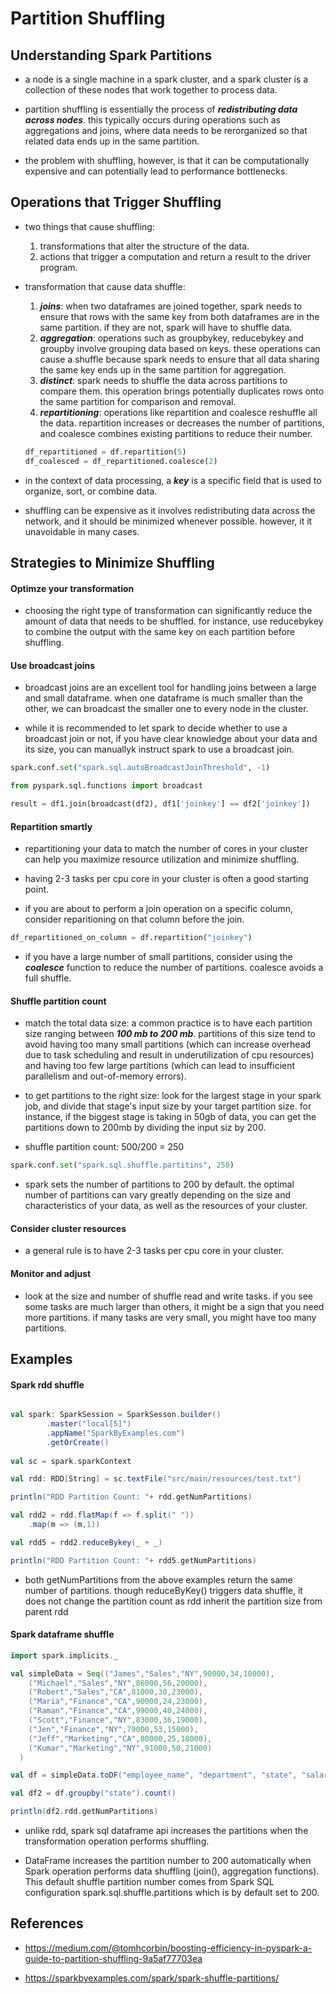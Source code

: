 # Partition Shuffling

## Understanding Spark Partitions

- a node is a single machine in a spark cluster, and a spark cluster is a collection of these nodes that work together to process data.

- partition shuffling is essentially the process of **_redistributing data across nodes_**. this typically occurs during operations such as aggregations and joins, where data needs to be rerorganized so that related data ends up in the same partition.

- the problem with shuffling, however, is that it can be computationally expensive and can potentially lead to performance bottlenecks.

## Operations that Trigger Shuffling

- two things that cause shuffling:
    1. transformations that alter the structure of the data.
    2. actions that trigger a computation and return a result to the driver program.

- transformation that cause data shuffle:
    1. **_joins_**: when two dataframes are joined together, spark needs to ensure that rows with the same key from both dataframes are in the same partition. if they are not, spark will have to shuffle data.
    2. **_aggregation_**: operations such as groupbykey, reducebykey and groupby involve grouping data based on keys. these operations can cause a shuffle because spark needs to ensure that all data sharing the same key ends up in the same partition for aggregation.
    3. **_distinct_**: spark needs to shuffle the data across partitions to compare them. this operation brings potentially duplicates rows onto the same partition for comparison and removal.
    4. **_repartitioning_**: operations like repartition and coalesce reshuffle all the data. repartition increases or decreases the number of partitions, and coalesce combines existing partitions to reduce their number.

    ``` python
    df_repartitioned = df.repartition(5)
    df_coalesced = df_repartitioned.coalesce(2)
    ```

- in the context of data processing, a **_key_** is a specific field that is used to organize, sort, or combine data.

- shuffling can be expensive as it involves redistributing data across the network, and it should be minimized whenever possible. however, it it unavoidable in many cases.

## Strategies to Minimize Shuffling

#### Optimze your transformation

- choosing the right type of transformation can significantly reduce the amount of data that needs to be shuffled. for instance, use reducebykey to combine the output with the same key on each partition before shuffling.

#### Use broadcast joins

- broadcast joins are an excellent tool for handling joins between a large and small dataframe. when one dataframe is much smaller than the other, we can broadcast the smaller one to every node in the cluster.

- while it is recommended to let spark to decide whether to use a broadcast join or not, if you have clear knowledge about your data and its size, you can manuallyk instruct spark to use a broadcast join.

```python
spark.conf.set("spark.sql.autoBroadcastJoinThreshold", -1)

from pyspark.sql.functions import broadcast

result = df1.join(broadcast(df2), df1['joinkey'] == df2['joinkey'])
```

#### Repartition smartly

- repartitioning your data to match the number of cores in your cluster can help you maximize resource utilization and minimize shuffling.

- having 2-3 tasks per cpu core in your cluster is often a good starting point. 

- if you are about to perform a join operation on a specific column, consider reparitioning on that column before the join.

```python
df_repartitioned_on_column = df.repartition("joinkey")
```

- if you have a large number of small partitions, consider using the **_coalesce_** function to reduce the number of partitions. coalesce avoids a full shuffle.

#### Shuffle partition count

- match the total data size: a common practice is to have each partition size ranging between **_100 mb to 200 mb_**. partitions of this size tend to avoid having too many small partitions (which can increase overhead due to task scheduling and result in underutilization of cpu resources) and having too few large partitions (which can lead to insufficient parallelism and out-of-memory errors).

- to get partitions to the right size: look for the largest stage in your spark job, and divide that stage's input size by your target partition size. for instance, if the biggest stage is taking in 50gb of data, you can get the partitions down to 200mb by dividing the input siz by 200.

- shuffle partition count: 500/200 = 250
```python
spark.conf.set("spark.sql.shuffle.partitins", 250)
```

- spark sets the number of partitions to 200 by default. the optimal number of partitions can vary greatly depending on the size and characteristics of your data, as well as the resources of your cluster.

#### Consider cluster resources

- a general rule is to have 2-3 tasks per cpu core in your cluster.

#### Monitor and adjust

- look at the size and number of shuffle read and write tasks. if you see some tasks are much larger than others, it might be a sign that you need more partitions. if many tasks are very small, you might have too many partitions.

## Examples

#### Spark rdd shuffle

``` scala

val spark: SparkSession = SparkSesson.builder()
        .master("local[5]")
        .appName("SparkByExamples.com")
        .getOrCreate()
    
val sc = spark.sparkContext

val rdd: RDD[String] = sc.textFile("src/main/resources/test.txt")

println("RDD Partition Count: "+ rdd.getNumPartitions)

val rdd2 = rdd.flatMap(f => f.split(" "))
    .map(m => (m,1))

val rdd5 = rdd2.reduceBykey(_ + _)

println("RDD Partition Count: "+ rdd5.getNumPartitions)

```

- both getNumPartitions from the above examples return the same number of partitions. though reduceByKey() triggers data shuffle, it does not change the partition count as rdd inherit the partition size from parent rdd 

#### Spark dataframe shuffle

```scala
import spark.implicits._

val simpleData = Seq(("James","Sales","NY",90000,34,10000),
    ("Michael","Sales","NY",86000,56,20000),
    ("Robert","Sales","CA",81000,30,23000),
    ("Maria","Finance","CA",90000,24,23000),
    ("Raman","Finance","CA",99000,40,24000),
    ("Scott","Finance","NY",83000,36,19000),
    ("Jen","Finance","NY",79000,53,15000),
    ("Jeff","Marketing","CA",80000,25,18000),
    ("Kumar","Marketing","NY",91000,50,21000)
  )

val df = simpleData.toDF("employee_name", "department", "state", "salary","age","bonus")

val df2 = df.groupby("state").count()

println(df2.rdd.getNumPartitions)

```

- unlike rdd, spark sql dataframe api increases the partitions when the transformation operation performs shuffling.

- DataFrame increases the partition number to 200 automatically when Spark operation performs data shuffling (join(), aggregation functions). This default shuffle partition number comes from Spark SQL configuration spark.sql.shuffle.partitions which is by default set to 200.

## References 

- https://medium.com/@tomhcorbin/boosting-efficiency-in-pyspark-a-guide-to-partition-shuffling-9a5af77703ea

- https://sparkbyexamples.com/spark/spark-shuffle-partitions/
